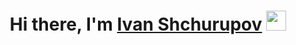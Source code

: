 <h1 align="center">Hi there, I'm <a href="https://github.com/Ivan19979/portfolio" target="_blank">Ivan Shchurupov</a> <img src="https://github.com/blackcater/blackcater/raw/main/images/Hi.gif" height="32"/></h1>

<!--
**Ivan19979/Ivan19979** is a ✨ _special_ ✨ repository because its `README.md` (this file) appears on your GitHub profile.

Here are some ideas to get you started:

- 🔭 I’m currently working on ...
- 🌱 I’m currently learning ...
- 👯 I’m looking to collaborate on ...
- 🤔 I’m looking for help with ...
- 💬 Ask me about ...
- 📫 How to reach me: ...
- 😄 Pronouns: ...
- ⚡ Fun fact: ...
-->
